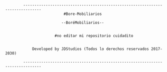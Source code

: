 ﻿			------------------------------------------------------------------------------
							  #Bore-Mobiliarios

							 --BoréMobiliarios--

	
						  #no editar mi repositorio cuidadito
			

				Developed by JDStudios (Todos lo derechos reservados 2017-2030)
	
			------------------------------------------------------------------------------


